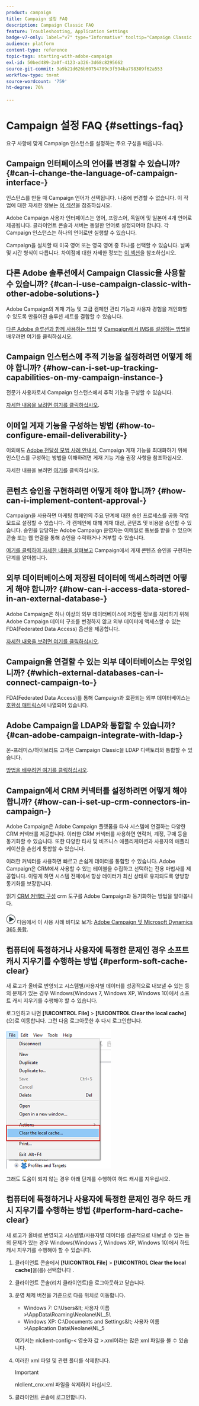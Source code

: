 ```yaml
---
product: campaign
title: Campaign 설정 FAQ
description: Campaign Classic FAQ
feature: Troubleshooting, Application Settings
badge-v7-only: label="v7" type="Informative" tooltip="Campaign Classic v7에만 적용"
audience: platform
content-type: reference
topic-tags: starting-with-adobe-campaign
exl-id: 50bed489-2a0f-4123-a326-3d68c8295662
source-git-commit: 3a9b21d626b60754789c3f594ba798309f62a553
workflow-type: tm+mt
source-wordcount: '759'
ht-degree: 76%

---
```


# Campaign 설정 FAQ {#settings-faq}



요구 사항에 맞게 Campaign 인스턴스를 설정하는 주요 구성을 배웁니다.

## Campaign 인터페이스의 언어를 변경할 수 있습니까? {#can-i-change-the-language-of-campaign-interface-}

인스턴스를 만들 때 Campaign 언어가 선택됩니다. 나중에 변경할 수 없습니다. 이 작업에 대한 자세한 정보는 [이 섹션](../../installation/using/creating-an-instance-and-logging-on.md)을 참조하십시오.

Adobe Campaign 사용자 인터페이스는 영어, 프랑스어, 독일어 및 일본어 4개 언어로 제공됩니다. 클라이언트 콘솔과 서버는 동일한 언어로 설정되어야 합니다. 각 Campaign 인스턴스는 하나의 언어로만 실행할 수 있습니다.

Campaign을 설치할 때 미국 영어 또는 영국 영어 중 하나를 선택할 수 있습니다. 날짜 및 시간 형식이 다릅니다. 차이점에 대한 자세한 정보는 [이 섹션](../../platform/using/adobe-campaign-workspace.md#date-and-time)을 참조하십시오.

## 다른 Adobe 솔루션에서 Campaign Classic을 사용할 수 있습니까? {#can-i-use-campaign-classic-with-other-adobe-solutions-}

Adobe Campaign의 게재 기능 및 고급 캠페인 관리 기능과 사용자 경험을 개인화할 수 있도록 만들어진 솔루션 세트를 결합할 수 있습니다.

[다른 Adobe 솔루션과 함께 사용하는 방법](../../integrations/using/about-campaign-integrations.md) 및 [Campaign에서 IMS를 설정하는 방법](../../integrations/using/about-adobe-id.md)을 배우려면 여기를 클릭하십시오.

## Campaign 인스턴스에 추적 기능을 설정하려면 어떻게 해야 합니까? {#how-can-i-set-up-tracking-capabilities-on-my-campaign-instance-}

전문가 사용자로서 Campaign 인스턴스에서 추적 기능을 구성할 수 있습니다.

[자세한 내용을 보려면 여기를 클릭하십시오](../../installation/using/deploying-an-instance.md#tracking-configuration).

## 이메일 게재 기능을 구성하는 방법 {#how-to-configure-email-deliverability-}

이외에도 [Adobe 전달성 모범 사례 안내서](https://experienceleague.adobe.com/docs/deliverability-learn/deliverability-best-practice-guide/introduction.html?lang=ko), Campaign 게재 기능을 최대화하기 위해 인스턴스를 구성하는 방법을 이해하려면 게재 기능 기술 권장 사항을 참조하십시오.

자세한 내용을 보려면 [여기](../../delivery/using/about-deliverability.md)를 클릭하십시오.

## 콘텐츠 승인을 구현하려면 어떻게 해야 합니까? {#how-can-i-implement-content-approval-}

Campaign을 사용하면 마케팅 캠페인의 주요 단계에 대한 승인 프로세스를 공동 작업 모드로 설정할 수 있습니다. 각 캠페인에 대해 게재 대상, 콘텐츠 및 비용을 승인할 수 있습니다. 승인을 담당하는 Adobe Campaign 운영자는 이메일로 통보를 받을 수 있으며 콘솔 또는 웹 연결을 통해 승인을 수락하거나 거부할 수 있습니다.

[여기를 클릭하여 자세한 내용을 살펴보고](../../campaign/using/marketing-campaign-approval.md#checking-and-approving-deliveries) Campaign에서 게재 콘텐츠 승인을 구현하는 단계를 알아봅니다.

## 외부 데이터베이스에 저장된 데이터에 액세스하려면 어떻게 해야 합니까? {#how-can-i-access-data-stored-in-an-external-database-}

Adobe Campaign은 하나 이상의 외부 데이터베이스에 저장된 정보를 처리하기 위해 Adobe Campaign 데이터 구조를 변경하지 않고 외부 데이터에 액세스할 수 있는 FDA(Federated Data Access) 옵션을 제공합니다.

[자세한 내용을 보려면 여기를 클릭하십시오](../../installation/using/connecting-to-database.md).

## Campaign을 연결할 수 있는 외부 데이터베이스는 무엇입니까? {#which-external-databases-can-i-connect-campaign-to-}

FDA(Federated Data Access)를 통해 Campaign과 호환되는 외부 데이터베이스는 [호환성 매트릭스](../../rn/using/compatibility-matrix.md)에 나열되어 있습니다.

## Adobe Campaign을 LDAP와 통합할 수 있습니까? {#can-adobe-campaign-integrate-with-ldap-}

온-프레미스/하이브리드 고객은 Campaign Classic을 LDAP 디렉토리와 통합할 수 있습니다.

[방법을 배우려면 여기를 클릭하십시오](../../installation/using/connecting-through-ldap.md).

## Campaign에서 CRM 커넥터를 설정하려면 어떻게 해야 합니까? {#how-can-i-set-up-crm-connectors-in-campaign-}

Adobe Campaign은 Adobe Campaign 플랫폼을 타사 시스템에 연결하는 다양한 CRM 커넥터를 제공합니다. 이러한 CRM 커넥터를 사용하면 연락처, 계정, 구매 등을 동기화할 수 있습니다. 또한 다양한 타사 및 비즈니스 애플리케이션과 사용자의 애플리케이션을 손쉽게 통합할 수 있습니다.

이러한 커넥터를 사용하면 빠르고 손쉽게 데이터를 통합할 수 있습니다. Adobe Campaign은 CRM에서 사용할 수 있는 테이블을 수집하고 선택하는 전용 마법사를 제공합니다. 이렇게 하면 시스템 전체에서 항상 데이터가 최신 상태로 유지되도록 양방향 동기화를 보장합니다.

읽기 [CRM 커넥터 구성](../../platform/using/crm-connectors.md) crm 도구를 Adobe Campaign과 동기화하는 방법을 알아봅니다.

![](assets/do-not-localize/how-to-video.png) 다음에서 이 사용 사례 비디오 보기: [Adobe Campaign 및 Microsoft Dynamics 365 통합](https://helpx.adobe.com/campaign/kt/acc/using/acc-integrate-dynamics365-with-acc-feature-video-set-up.html).

## 컴퓨터에 특정하거나 사용자에 특정한 문제인 경우 소프트 캐시 지우기를 수행하는 방법 {#perform-soft-cache-clear}

새 로고가 올바로 반영되고 시스템별/사용자별 데이터를 성공적으로 내보낼 수 있는 등의 문제가 있는 경우 Windows(Windows 7, Windows XP, Windows 10)에서 소프트 캐시 지우기를 수행해야 할 수 있습니다.

로그인하고 나면 **[!UICONTROL File]** > **[!UICONTROL Clear the local cache]**(으)로 이동합니다. 그런 다음 로그아웃한 후 다시 로그인합니다.

![](assets/faq_soft_cache.png)

그래도 도움이 되지 않는 경우 아래 단계를 수행하여 하드 캐시를 지우십시오.

## 컴퓨터에 특정하거나 사용자에 특정한 문제인 경우 하드 캐시 지우기를 수행하는 방법 {#perform-hard-cache-clear}

새 로고가 올바로 반영되고 시스템별/사용자별 데이터를 성공적으로 내보낼 수 있는 등의 문제가 있는 경우 Windows(Windows 7, Windows XP, Windows 10)에서 하드 캐시 지우기를 수행해야 할 수 있습니다.

1. 클라이언트 콘솔에서 **[!UICONTROL File]** > **[!UICONTROL Clear the local cache]**&#x200B;을(를) 선택합니다 .

1. 클라이언트 콘솔(리치 클라이언트)을 로그아웃하고 닫습니다.

1. 운영 체제 버전을 기준으로 다음 위치로 이동합니다.

   * Windows 7: C:\Users\&lt; 사용자 이름 >\AppData\Roaming\Neolane\NL_5\
   * Windows XP: C:\Documents and Settings\&lt; 사용자 이름 >\Application Data\Neolane\NL_5

   여기서는 nlclient-config-&lt; 영숫자 값 >.xml이라는 많은 xml 파일을 볼 수 있습니다.

1. 이러한 xml 파일 및 관련 폴더를 삭제합니다.

   >[!IMPORTANT]
   >
   >nlclient_cnx.xml 파일을 삭제하지 마십시오.

1. 클라이언트 콘솔에 로그인합니다.
